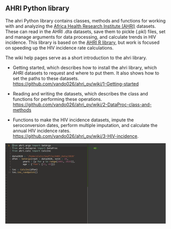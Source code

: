 ## AHRI Python library

The ahri Python library contains classes, methods and functions for
working with and analyzing the [Africa Health Research Institute
(AHRI)](https://www.ahri.org/research/#research-department) datasets.
These can read in the AHRI .dta datasets, save them to pickle (.pkl)
files, set and manage arguments for data processing, and calculate
trends in HIV incidence. This library is based on the [AHRI R
library](https://github.com/vando026/ahri), but work is focused on
speeding up the HIV incidence rate calculations.

The wiki help pages serve as a short introduction to the ahri library.

-   Getting started, which describes how to install the ahri library,
    which AHRI datasets to request and where to put them. It also shows
    how to set the paths to these datasets.
    <https://github.com/vando026/ahri_py/wiki/1-Getting-started>

-   Reading and writing the datasets, which describes the class and
    functions for performing these operations.
    <https://github.com/vando026/ahri_py/wiki/2-DataProc-class-and-methods>

-   Functions to make the HIV incidence datasets, impute the
    seroconversion dates, perform multiple imputation, and calculate
    the annual HIV incidence rates.
    <https://github.com/vando026/ahri_py/wiki/3-HIV-incidence>.


![demo1](demo.gif)


